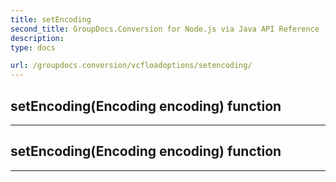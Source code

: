 ```yaml
---
title: setEncoding
second_title: GroupDocs.Conversion for Node.js via Java API Reference
description: 
type: docs

url: /groupdocs.conversion/vcfloadoptions/setencoding/
---
```


## setEncoding(Encoding encoding)  function



---


## setEncoding(Encoding encoding)  function



---


